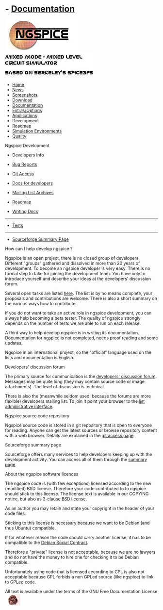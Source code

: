 # - [Documentation](./Docs.Html)

![NGSPICE](../images/nglogo.jpg) ![Mixed mode - mixed level circuit simulator - based on Berkeley's Spice3f5](../images/ngtext2.jpg) [](https://sourceforge.net/projects/ngspice)

- [Home](./index.html)
- [News](./news.html)
- [Screenshots](https://sourceforge.net/projects/ngspice/)
- [Download](./download.html)
- [Documentation](./docs.html)
- [Extras/Options](./extras.html)
- [Applications](./applic.html)
- Development
- [Roadmap](./roadmap.html)
- [Simulation Environments](./resources.html)
- [Quality](./quality.html)

Ngspice Development

- Developers Info

- [Bug Reports](./bugrep.html)

- [Git Access](./gitaccess.html)

- [Docs for developers](./devdocs.html)

- [Mailing List Archives](./mlarch.html)

- [Roadmap](./roadmap.html)

- [Writing Docs](./docwrite.html)

- ------------------------------------------------------------------------

- [Tests](./applic.html#test)

- ------------------------------------------------------------------------

- [Sourceforge Summary Page](https://sourceforge.net/projects/ngspice/)

How can I help develop ngspice ?

Ngspice is an open project, there is no closed group of developers. Different "groups" gathered and dissolved in more than 20 years of development. To become an ngspice developer is very easy. There is no formal step to take for joining the development team. You have only to introduce yourself and describe your ideas at the developers' discussion forum.

Several open tasks are listed [here](./roadmap.html). The list is by no means complete, your proposals and contributions are welcome. There is also a short summary on the various ways how to contribute.

If you do not want to take an active role in ngspice development, you can always help becoming a beta tester. The quality of ngspice strongly depends on the number of tests we are able to run on each release.

A third way to help develop ngspice is in writing its documentation. Documentation for ngspice is not completed, needs proof reading and some updates.

Ngspice in an international project, so the "official" language used on the lists and documentation is English.

Developers' discussion forum

The primary source for cummunication is the [developers' discussion forum](https://sourceforge.net/p/ngspice/discussion/127605/). Messages may be quite long (they may contain source code or image attachments). The level of discussion is technical.

There is also the (meanwhile seldom used, because the forums are more flexible) developers mailing list. To join it point your browser to the [list administrative interface](https://lists.sourceforge.net/lists/listinfo/ngspice-devel).

Ngspice source code repository

Ngspice source code is stored in a git repository that is open to everyone for reading. Anyone can get the latest sources or browse repository content with a web browser. Details are explained in the [git access page](./gitaccess.html).

Sourceforge summary page

Sourceforge offers many services to help developers keeping up with the development activity. You can access all of them through the [summary page](https://sourceforge.net/projects/ngspice/).

About the ngspice software licences

The ngspice code is (with few exceptions) licensed according to the new (modified) BSD license. Therefore your code contributed to to ngspice should stick to this license. The license text is available in our COPYING notice, but also as [3-clause BSD license](https://opensource.org/licenses/BSD-3-Clause).

As an author you may retain and state your copyright in the header of your code files.

Sticking to this license is necessary because we want to be Debian (and thus Ubuntu) compatible.

If for whatever reason the code should carry another license, it has to be compatible to the [Debian Social Contract](https://www.debian.org/social_contract.en.html).

Therefore a "private" license is not acceptable, because we are no lawyers and do not have the money to hire one for checking it to be Debian compatible.

Unfortunately using code that is licensed according to GPL is also not acceptable because GPL forbids a non GPLed source (like ngspice) to link to GPLed code.

[](http://sourceforge.net) All text is available under the terms of the GNU Free Documentation License ![](../images/spice.jpg)
